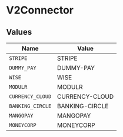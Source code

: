 # V2Connector


## Values

| Name             | Value            |
| ---------------- | ---------------- |
| `STRIPE`         | STRIPE           |
| `DUMMY_PAY`      | DUMMY-PAY        |
| `WISE`           | WISE             |
| `MODULR`         | MODULR           |
| `CURRENCY_CLOUD` | CURRENCY-CLOUD   |
| `BANKING_CIRCLE` | BANKING-CIRCLE   |
| `MANGOPAY`       | MANGOPAY         |
| `MONEYCORP`      | MONEYCORP        |